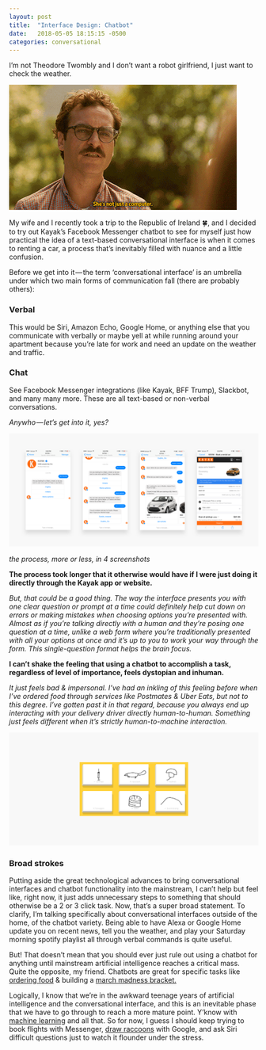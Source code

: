 ```yaml
---
layout: post
title:  "Interface Design: Chatbot"
date:   2018-05-05 18:15:15 -0500
categories: conversational
---
```


I’m not Theodore Twombly and I don’t want a robot girlfriend, I just want to check the weather.

![theodore twombly](/images/theo.gif "theodore twombly")

My wife and I recently took a trip to the Republic of Ireland 🍀, and I decided to try out Kayak’s Facebook Messenger chatbot to see for myself just how practical the idea of a text-based conversational interface is when it comes to renting a car, a process that’s inevitably filled with nuance and a little confusion.

Before we get into it — the term ‘conversational interface’ is an umbrella under which two main forms of communication fall (there are probably others):

### Verbal
This would be Siri, Amazon Echo, Google Home, or anything else that you communicate with verbally or maybe yell at while running around your apartment because you’re late for work and need an update on the weather and traffic.

### Chat
See Facebook Messenger integrations (like Kayak, BFF Trump), Slackbot, and many many more. These are all text-based or non-verbal conversations.

*Anywho — let’s get into it, yes?*

![kayak chatbot](/images/kayakchat.png "kayak chatbot")

*the process, more or less, in 4 screenshots*


**The process took longer that it otherwise would have if I were just doing it directly through the Kayak app or website.**

*But, that could be a good thing. The way the interface presents you with one clear question or prompt at a time could definitely help cut down on errors or making mistakes when choosing options you’re presented with. Almost as if you’re talking directly with a human and they’re posing one question at a time, unlike a web form where you’re traditionally presented with all your options at once and it’s up to you to work your way through the form. This single-question format helps the brain focus.*


**I can’t shake the feeling that using a chatbot to accomplish a task, regardless of level of importance, feels dystopian and inhuman.**

*It just feels bad & impersonal. I’ve had an inkling of this feeling before when I’ve ordered food through services like Postmates & Uber Eats, but not to this degree. I’ve gotten past it in that regard, because you always end up interacting with your delivery driver directly human-to-human. Something just feels different when it’s strictly human-to-machine interaction.*


![quickdraw with google](/images/quickdraw.png "quick draw with google")

### Broad strokes

Putting aside the great technological advances to bring conversational interfaces and chatbot functionality into the mainstream, I can’t help but feel like, right now, it just adds unnecessary steps to something that should otherwise be a 2 or 3 click task. Now, that’s a super broad statement. To clarify, I’m talking specifically about conversational interfaces outside of the home, of the chatbot variety. Being able to have Alexa or Google Home update you on recent news, tell you the weather, and play your Saturday morning spotify playlist all through verbal commands is quite useful.

But! That doesn’t mean that you should ever just rule out using a chatbot for anything until mainstream artificial intelligence reaches a critical mass. Quite the opposite, my friend. Chatbots are great for specific tasks like [ordering food](https://www.tacobell.com/feed/tacobot) & building a [march madness bracket.](https://www.geekwire.com/2017/can-fill-march-madness-bracket-twitter-thanks-ncaas-official-hamburger/)

Logically, I know that we’re in the awkward teenage years of artificial intelligence and the conversational interface, and this is an inevitable phase that we have to go through to reach a more mature point. Y’know with [machine learning](https://techcrunch.com/2016/11/26/machine-learning-can-fix-twitter-facebook-and-maybe-even-america/) and all that. So for now, I guess I should keep trying to book flights with Messenger, [draw raccoons](https://quickdraw.withgoogle.com/) with Google, and ask Siri difficult questions just to watch it flounder under the stress.
